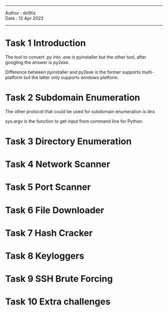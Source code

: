 ***

Authur : dxWiz  
Date : 12 Apr 2022

***


# Task 1 Introduction   
The tool to convert .py into .exe is pyinstaller but the other tool, after googling the answer is py2exe.

Difference between pyinstaller and py2exe is the former supports multi-platform but the latter only supports windows platform.

# Task 2 Subdomain Enumeration
The other protocol that could be used for subdomain enumeration is dns

sys.argv is the function to get input from command line for Python.

# Task 3 Directory Enumeration
# Task 4 Network Scanner
# Task 5 Port Scanner
# Task 6 File Downloader
# Task 7 Hash Cracker
# Task 8 Keyloggers
# Task 9 SSH Brute Forcing
# Task 10 Extra challenges  
